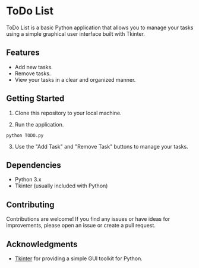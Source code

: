 # ToDo List

ToDo List is a basic Python application that allows you to manage your tasks using a simple graphical user interface built with Tkinter.

## Features

- Add new tasks.
- Remove tasks.
- View your tasks in a clear and organized manner.

## Getting Started

1. Clone this repository to your local machine.

2. Run the application.

```shell
python TODO.py
```

3. Use the "Add Task" and "Remove Task" buttons to manage your tasks.

## Dependencies

- Python 3.x
- Tkinter (usually included with Python)

## Contributing

Contributions are welcome! If you find any issues or have ideas for improvements, please open an issue or create a pull request.

## Acknowledgments

- [Tkinter](https://docs.python.org/3/library/tkinter.html) for providing a simple GUI toolkit for Python.
